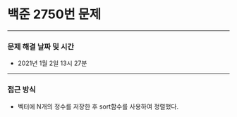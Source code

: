 
# 백준 2750번 문제

---

### 문제 해결 날짜 및 시간

- 2021년 1월 2일 13시 27분

---

### 접근 방식
- 벡터에 N개의 정수를 저장한 후 sort함수를 사용하여 정렬했다.